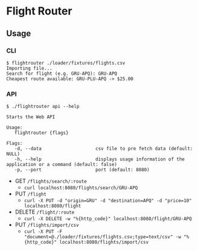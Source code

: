# Flight Router

## Usage

### CLI

```shell
$ flightrouter ./loader/fixtures/flights.csv
Importing file...
Search for flight (e.g. GRU-APQ): GRU-APQ
Cheapest route available: GRU-PLU-APQ -> $25.00
```

### API

```
$ ./flightrouter api --help

Starts the Web API

Usage:
   flightrouter {flags}

Flags:
   -d, --data                    csv file to pre fetch data (default: NULL)
   -h, --help                    displays usage information of the application or a command (default: false)
   -p, --port                    port (default: 8080)
```

- GET `/flights/search/:route`
  - `curl localhost:8080/flights/search/GRU-APQ`
- PUT `/flight`
  - `curl -X PUT -d "origin=GRU" -d "destination=APQ" -d "price=10" localhost:8080/flight`
- DELETE `/flight/:route`
  - `curl -X DELETE -w "%{http_code}" localhost:8080/flight/GRU-APQ`
- PUT `/flights/import/csv`
  - `curl -X PUT -F "document=@./loader/fixtures/flights.csv;type=text/csv" -w "%{http_code}" localhost:8080/flights/import/csv`
